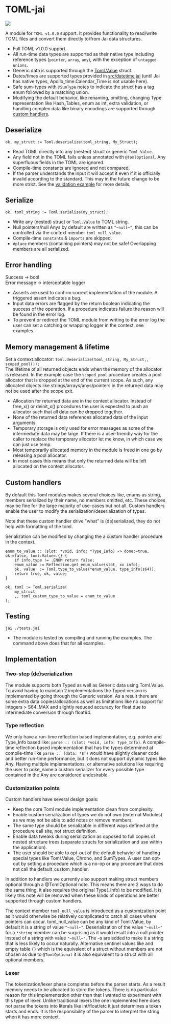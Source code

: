 # TOML-jai

![](https://img.shields.io/badge/Jai-beta%200.2.014-blue.svg)

A module for `TOML v1.0.0` support. It provides functionality to read/write TOML files and convert them directly to/from Jai data structures.

- Full TOML v1.0.0 support.
- All run-time data types are supported as their native type including reference types (`pointer`, `array`, `any`), with the exception of `untagged unions`.
- Generic data is supported through the [Toml.Value](src/data.jai) struct.
- Dates/times are supported types provided in [src/datetime.jai](src/datetime.jai) (until Jai has native types, Apollo_time.Calendar_Time is not usable here).
- Safe sum-types with `@SumType` notes to indicate the struct has a tag enum followed by a matching union.
- Modifying the default behavior, like renaming, omitting, changing Type representation like Hash_Tables, enum as int, extra validation, or handling complex data like binary encodings are supported through [custom handlers](examples/custom_handlers.jai). 

## Deserialize
`ok, my_struct := Toml.deserialize(toml_string, My_Struct);`
- Read TOML directly into any (nested) struct or generic `Toml.Value`.
- Any field not in the TOML fails unless annotated with `@TomlOptional`. Any superfluous fields in the TOML are ignored.
- Compile-time constants are ignored and not compared.
- If the parser understands the input it will accept it even if it is officially invalid according to the standard. This may in the future change to be more strict. See the [validation example](examples/validation.jai) for more details.

## Serialize
`ok, toml_string := Toml.serialize(my_struct);`
- Write any (nested) struct or `Toml.Value` to TOML string.
- Null pointers/null Anys by default are written as `"~null~"`, this can be controlled via the context member `toml_null_value`.
- Compile-time `constants` & `imports` are skipped.
- `#place` members (containing pointers) may not be safe! Overlapping members are all serialized.

## Error handling
Success -> bool  
Error message -> interceptable logger
- Asserts are used to confirm correct implementation of the module. A triggered assert indicates a bug.
- Input data errors are flagged by the return boolean indicating the success of the operation. If a procedure indicates failure the reason will be found in the error log.
- To prevent or redirect the TOML module from writing to the error log the user can set a catching or wrapping logger in the context, see examples.

## Memory management & lifetime
Set a context.allocator: `Toml.deserialize(toml_string, My_Struct,, scoped_pool());`  
The lifetime of all returned objects ends when the memory of the allocator is released. In the example case the `scoped_pool` procedure creates a pool allocator that is dropped at the end of the current scope. As such, any allocated objects like strings/arrays/anys/pointers in the returned data may not be used after the scope exit.
- Allocation for returned data are in the context allocator. Instead of free_x() or deinit_x() procedures the user is expected to push an allocator such that all data can be dropped together.
- None of the returned data references allocated data of the input arguments.
- Temporary storage is only used for error messages as some of the intermediate data may be large. If there is a user-friendly way for the caller to replace the temporary allocator let me know, in which case we can just use temp.
- Most temporarily allocated memory in the module is freed in one go by releasing a pool allocator.
- In most cases this means that only the returned data will be left allocated on the context allocator.

## Custom handlers

By default this Toml modules makes several choices like, enums as string, members serialized by their name, no members omitted, etc.
These choices may be fine for the large majority of use-cases but not all. Custom handlers enable the user to modify the serialization/deserialization of types.

Note that these custom handler drive "what" is (de)serialized, they do not help with formatting of the toml.

Serialization can be modified by changing the a custom handler procedure in the context.
```jai
enum_to_value :: (slot: *void, info: *Type_Info) -> done:=true, ok:=false, toml:Value=.{} {
    if info.type != .ENUM return false;
    enum_value := Reflection.get_enum_value(slot, xx info);
    ok, value  := Toml.type_to_value(*enum_value, type_info(s64));
    return true, ok, value;
}

ok, toml := Toml.serialize(
    my_struct
    ,, toml_custom_type_to_value = enum_to_value
);
```

## Testing
`jai ./tests.jai`  
- The module is tested by compiling and running the examples. The command above does that for all examples.

## Implementation

### Two-step (de)serialization
The module supports both Typed as well as Generic data using Toml.Value. To avoid having to maintain 2 implementations the Typed version is implemented by going through the Generic version. As a result there are some extra data copies/allocations as well as limitations like no support for integers > S64_MAX and slightly reduced accuracy for float due to intermediate conversion through float64.

### Type reflection
We only have a run-time reflection based implementation, e.g. pointer and Type_Info based like: `parse :: (slot: *void, info: Type_Info)`. A compile-time reflection based implementation that has the types determined at compile-time like `parse :: (data: *$T)` would have slightly cleaner code and better run-time performance, but it does not support dynamic types like Any. Having multiple implementations, or alternative solutions like requiring the user to poke_name a custom serializer for every possible type contained in the Any are considered undesirable.

### Customization points
Custom handlers have several design goals:
 - Keep the core Toml module implementation clean from complexity.
 - Enable custom serialization of types we do not own (external Modules) as we may not be able to add notes or remove members.
 - The same type should be serializable in different ways defined at the procedure call site, not struct definition.
 - Enable data tweaks during serialization as opposed to full copies of nested structure trees (separate structs for serialization and use within the application).
 - The user should be able to opt-out of the default behavior of handling special types like Toml.Value, Chrono, and SumTypes. A user can opt-out by setting a procedure which is a no-op or any procedure that does not call the default_custom_handler.

In addition to handlers we currently also support making struct members optional through a @TomlOptional note. This means there are 2 ways to do the same thing, it also requires the original Type(_Info) to be modified. It is likely this note will be removed when these kinds of operations are better supported through custom handlers.

The context member `toml_null_value` is introduced as a customization point as it would otherwise be relatively complicated to catch all cases where pointers can occur. toml_null_value can be any kind of Toml.Value, by default it is a string of value `"~null~"`. Deserialization of the value `"~null~"` for a `*string` member can be surprising as it would result into a null pointer instead of a string with value `"~null~"`. The `~`s are added to make it a string that is less likely to occur naturally.
Alternative sentinel values like and empty table `{}` which is the equivalent of a struct without members are not chosen as due to `@TomlOptional` it is also equivalent to a struct with all optional members.

### Lexer
The tokenization/lexer phase completes before the parser starts. As a result memory needs to be allocated to store the tokens. There is no particular reason for this implementation other than that I wanted to experiment with this type of lexer. Unlike traditional lexers the one implemented here does not parse the tokens into literals like int/float/etc it just determines a token starts and ends. It is the responsibility of the parser to interpret the string when it has more context.

